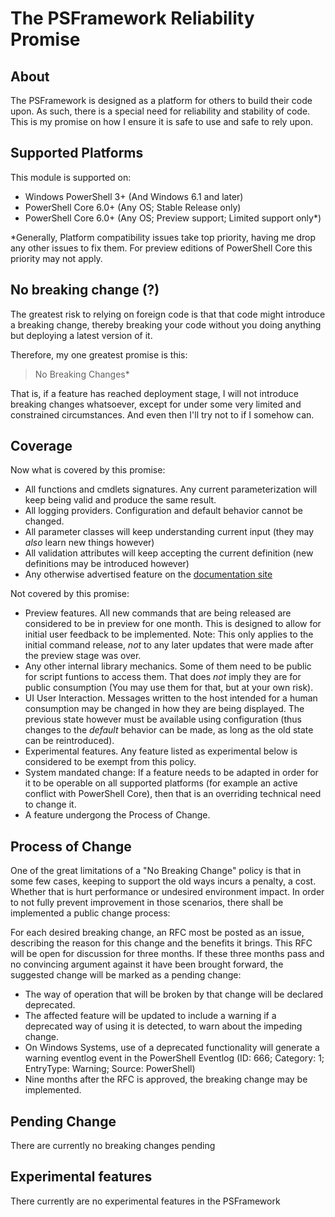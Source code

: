 # The PSFramework Reliability Promise
## About

The PSFramework is designed as a platform for others to build their code upon.
As such, there is a special need for reliability and stability of code.
This is my promise on how I ensure it is safe to use and safe to rely upon.

## Supported Platforms

This module is supported on:

 - Windows PowerShell 3+ (And Windows 6.1 and later)
 - PowerShell Core 6.0+ (Any OS; Stable Release only)
 - PowerShell Core 6.0+ (Any OS; Preview support; Limited support only*)

*Generally, Platform compatibility issues take top priority, having me drop any other issues to fix them.
For preview editions of PowerShell Core this priority may not apply.

## No breaking change (?)

The greatest risk to relying on foreign code is that that code might introduce a breaking change, thereby breaking your code without you doing anything but deploying a latest version of it.

Therefore, my one greatest promise is this:

> No Breaking Changes*

That is, if a feature has reached deployment stage, I will not introduce breaking changes whatsoever, except for under some very limited and constrained circumstances.
And even then I'll try not to if I somehow can.

## Coverage

Now what is covered by this promise:

 - All functions and cmdlets signatures. Any current parameterization will keep being valid and produce the same result.
 - All logging providers. Configuration and default behavior cannot be changed.
 - All parameter classes will keep understanding current input (they may _also_ learn new things however)
 - All validation attributes will keep accepting the current definition (new definitions may be introduced however)
 - Any otherwise advertised feature on the [documentation site](https://psframework.org/documentation/documents/psframework.html)

Not covered by this promise:

 - Preview features. All new commands that are being released are considered to be in preview for one month. This is designed to allow for initial user feedback to be implemented. Note: This only applies to the initial command release, _not_ to any later updates that were made after the preview stage was over.
 - Any other internal library mechanics. Some of them need to be public for script funtions to access them. That does _not_ imply they are for public consumption (You may use them for that, but at your own risk).
 - UI User Interaction. Messages written to the host intended for a human consumption may be changed in how they are being displayed. The previous state however must be available using configuration (thus changes to the _default_ behavior can be made, as long as the old state can be reintroduced).
 - Experimental features. Any feature listed as experimental below is considered to be exempt from this policy.
 - System mandated change: If a feature needs to be adapted in order for it to be operable on all supported platforms (for example an active conflict with PowerShell Core), then that is an overriding technical need to change it.
 - A feature undergong the Process of Change.

## Process of Change

One of the great limitations of a "No Breaking Change" policy is that in some few cases, keeping to support the old ways incurs a penalty, a cost.
Whether that is hurt performance or undesired environment impact.
In order to not fully prevent improvement in those scenarios, there shall be implemented a public change process:

For each desired breaking change, an RFC most be posted as an issue, describing the reason for this change and the benefits it brings.
This RFC will be open for discussion for three months.
If these three months pass and no convincing argument against it have been brought forward, the suggested change will be marked as a pending change:

 - The way of operation that will be broken by that change will be declared deprecated.
 - The affected feature will be updated to include a warning if a deprecated way of using it is detected, to warn about the impeding change.
 - On Windows Systems, use of a deprecated functionality will generate a warning eventlog event in the PowerShell Eventlog (ID: 666; Category: 1; EntryType: Warning; Source: PowerShell)
 - Nine months after the RFC is approved, the breaking change may be implemented.

## Pending Change

There are currently no breaking changes pending

## Experimental features

There currently are no experimental features in the PSFramework